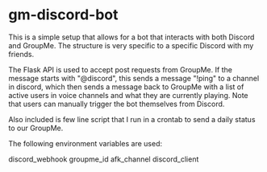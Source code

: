 # gm-discord-bot

This is a simple setup that allows for a bot that interacts with both Discord and GroupMe. The structure is very specific to a specific Discord with my friends.

The Flask API is used to accept post requests from GroupMe. If the message starts with "@discord", this sends a message "!ping" to a channel in discord, which then sends a message back to GroupMe with a list of active users in voice channels and what they are currently playing. Note that users can manually trigger the bot themselves from Discord.

Also included is few line script that I run in a crontab to send a daily status to our GroupMe.

The following environment variables are used:

discord_webhook
groupme_id
afk_channel
discord_client

